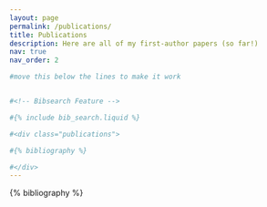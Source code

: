 ```yaml
---
layout: page
permalink: /publications/
title: Publications
description: Here are all of my first-author papers (so far!)
nav: true
nav_order: 2

#move this below the lines to make it work


#<!-- Bibsearch Feature -->

#{% include bib_search.liquid %}

#<div class="publications">

#{% bibliography %}

#</div>
---
```



<!-- _pages/publications.md -->
<div class="publications">

{% bibliography %}

</div>
